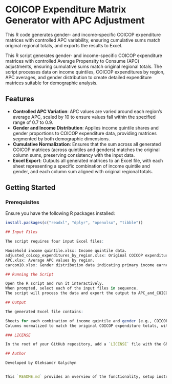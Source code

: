 # COICOP Expenditure Matrix Generator with APC Adjustment
This R code generates gender- and income-specific COICOP expenditure matrices with controlled APC variability, ensuring cumulative sums match original regional totals, and exports the results to Excel.


This R script generates gender- and income-specific COICOP expenditure matrices with controlled Average Propensity to Consume (APC) adjustments, ensuring cumulative sums match original regional totals. The script processes data on income quintiles, COICOP expenditures by region, APC averages, and gender distribution to create detailed expenditure matrices suitable for demographic analysis.

## Features

- **Controlled APC Variation**: APC values are varied around each region’s average APC, scaled by 10 to ensure values fall within the specified range of 0.7 to 0.9.
- **Gender and Income Distribution**: Applies income quintile shares and gender proportions to COICOP expenditure data, providing matrices segmented by both demographic dimensions.
- **Cumulative Normalization**: Ensures that the sum across all generated COICOP matrices (across quintiles and genders) matches the original column sums, preserving consistency with the input data.
- **Excel Export**: Outputs all generated matrices to an Excel file, with each sheet representing a specific combination of income quintile and gender, and each column sum aligned with original regional totals.

## Getting Started

### Prerequisites

Ensure you have the following R packages installed:
```R
install.packages(c("readxl", "dplyr", "openxlsx", "tibble"))

## Input Files

The script requires four input Excel files:

Household income quintile.xlsx: Income quintile data.
adjusted_coicop_expenditures_by_region.xlsx: Original COICOP expenditure data, used to determine regional spending patterns.
APC.xlsx: Average APC values by region.
carcom10.xlsx: Gender distribution data indicating primary income earners.

## Running the Script

Open the R script and run it interactively.
When prompted, select each of the input files in sequence.
The script will process the data and export the output to APC_and_COICOP_Quintile_Vectors_Refined_Gender_Distribution_with_Cumulative_Normalization.xlsx.

## Output

The generated Excel file contains:

Sheets for each combination of income quintile and gender (e.g., COICOP_first_Male, COICOP_first_Female).
Columns normalized to match the original COICOP expenditure totals, with APC adjustments that vary across COICOP categories and regions.

### LICENSE 

In the root of your GitHub repository, add a `LICENSE` file with the GNU General Public License content. You can find the full text of the GPLv3 at [https://www.gnu.org/licenses/gpl-3.0.txt](https://www.gnu.org/licenses/gpl-3.0.txt).

## Author

Developed by Oleksandr Galychyn


This `README.md` provides an overview of the functionality, setup instructions, file requirements, and usage details for GitHub. Let me know if you'd like further adjustments!

